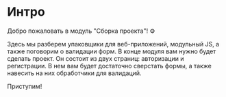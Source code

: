 # Интро

Добро пожаловать в модуль "Сборка проекта"! ⚙️

Здесь мы разберем упаковщики для веб-приложений, модульный JS, а также поговорим о валидации форм.
В конце модуля вам нужно будет сделать проект. Он состоит из двух страниц: авторизации и регистрации.
В нем вам будет достаточно сверстать формы, а также навесить на них обработчики для валидаций.

Приступим!
